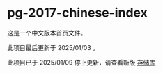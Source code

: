 # pg-2017-chinese-index

这是一个中文版本首页文件。

此项目最后更新于 2025/01/03 。

此项目已于 2025/01/09 停止更新，请查看新版 [存储库](https://github.com/wtbdev/pg2017_temp_ui)
